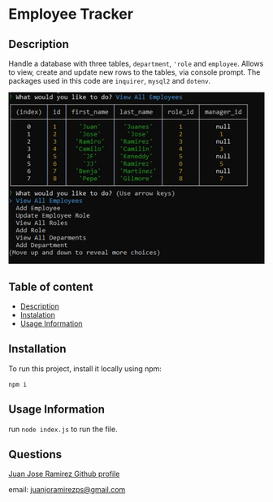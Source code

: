 # Employee Tracker 

## Description
    
Handle a database with three tables, ```department```, ```'role``` and ```employee```. Allows to view, create and update new rows to the tables, via console prompt. The packages used in this code are ```inquirer```, ```mysql2``` and ```dotenv```. 

![working code](./assets/images/workingCode.jpg)

## Table of content
* [Description](#description)
* [Instalation](#installation)
* [Usage Information](#usage-information)


## Installation

To run this project, install it locally using npm:
```
npm i
```

## Usage Information
    
run ```node index.js``` to run the file.

## Questions
    
[Juan Jose Ramirez Github profile](https://github.com/JuanjoRamirez262)

email: juanjoramirezps@gmail.com

